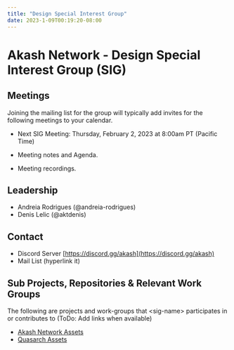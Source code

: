 ```yaml
---
title: "Design Special Interest Group"
date: 2023-1-09T00:19:20-08:00
---
```


# Akash Network - Design Special Interest Group (SIG)

## Meetings
Joining the mailing list for the group will typically add invites for the following meetings to your calendar.

- Next SIG Meeting: Thursday, February 2, 2023 at 8:00am PT (Pacific Time)

- Meeting notes and Agenda.
- Meeting recordings.

## Leadership

- Andreia Rodrigues (@andreia-rodrigues)
- Denis Lelic (@aktdenis)

## Contact

- Discord Server [https://discord.gg/akash](https://discord.gg/akash)
- Mail List (hyperlink it)

## Sub Projects, Repositories & Relevant Work Groups

The following are projects and work-groups that \<sig-name\> participates in or contributes to (ToDo: Add links when available)

- [Akash Network Assets](https://github.com/akash-network/brand-assets)
- [Quasarch Assets](https://github.com/quasarch/assets)

